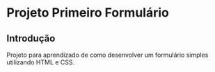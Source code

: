 # Projeto Primeiro Formulário

## Introdução

Projeto para aprendizado de como desenvolver um formulário simples utilizando HTML e CSS.